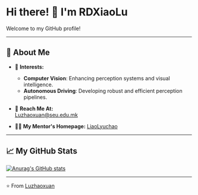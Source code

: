 # Hi there! 👋 I'm RDXiaoLu

Welcome to my GitHub profile!  

---  

## 🚀 About Me  

- 🌱 **Interests:**  
  - **Computer Vision**: Enhancing perception systems and visual intelligence.  
  - **Autonomous Driving**: Developing robust and efficient perception pipelines.  

- 📧 **Reach Me At:**  
  [Luzhaoxuan@seu.edu.mk](mailto:Luzhaoxuan@seu.edu.mk)
  
- 🧑‍💻 **My Mentor's Homepage:** 
  [LiaoLyuchao](https://faculty.fjut.edu.cn/liaolyuchao/en/index.htm)

---  


## 📈 My GitHub Stats  

[![Anurag's GitHub stats](https://github-readme-stats.vercel.app/api?username=RDXiaoLu)](https://github.com/anuraghazra/github-readme-stats)

---  

⭐️ From [Luzhaoxuan](https://github.com/RDXiaoLu)  
<!--
**RDXiaoLu/RDXiaoLu** is a ✨ _special_ ✨ repository because its `README.md` (this file) appears on your GitHub profile.

Here are some ideas to get you started:

- 🔭 I’m currently working on ...
- 🌱 I’m currently learning ...
- 👯 I’m looking to collaborate on ...
- 🤔 I’m looking for help with ...
- 💬 Ask me about ...
- 📫 How to reach me: ...
- 😄 Pronouns: ...
- ⚡ Fun fact: ...
-->
